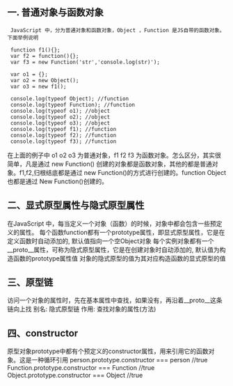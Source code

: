 ##  一. 普通对象与函数对象
     JavaScript 中，分为普通对象和函数对象，Object ，Function 是JS自带的函数对象。下面举例说明

     function f1(){};
     var f2 = function(){};
     var f3 = new Function('str','console.log(str)');

     var o1 = {};
     var o2 = new Object();
     var o3 = new f1();

     console.log(typeof Object); //function
     console.log(typeof Function); //function
     console.log(typeof o1); //object
     console.log(typeof o2); //object
     console.log(typeof o3); //object
     console.log(typeof f1); //function
     console.log(typeof f2); //function
     console.log(typeof f3); //function
	
  在上面的例子中 o1 o2 o3 为普通对象，f1 f2 f3 为函数对象。怎么区分，其实很简单，凡是通过 new Function() 创建的对象都是函数对象，其他的都是普通对象。f1,f2,归根结底都是通过 new Function()的方式进行创建的。function Object 也都是通过 New Function()创建的。
  

##  二、显式原型属性与隐式原型属性
   在JavaScript 中，每当定义一个对象（函数）的时候，对象中都会包含一些预定义的属性。
   每个函数function都有一个prototype属性，即显式原型属性，它是在定义函数时自动添加的, 默认值指向一个空Object对象
   每个实例对象都有一个__proto__属性，可称为隐式原型属性，它是在创建对象时自动添加的, 默认值为构造函数的prototype属性值
   对象的隐式原型的值为其对应构造函数的显式原型的值
   
##  三、原型链
   访问一个对象的属性时，先在基本属性中查找，如果没有，再沿着__proto__这条链向上找
   别名: 隐式原型链
   作用: 查找对象的属性(方法)
   
   
   
##  四、constructor
  原型对象prototype中都有个预定义的constructor属性，用来引用它的函数对象。这是一种循环引用
	person.prototype.constructor === person //true
	Function.prototype.constructor === Function //true
	Object.prototype.constructor === Object //true
